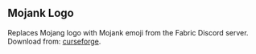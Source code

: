 ## Mojank Logo
Replaces Mojang logo with Mojank emoji from the Fabric Discord server.
Download from: [curseforge](https://www.curseforge.com/minecraft/mc-mods/mojank-logo).